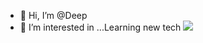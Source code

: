 - 👋 Hi, I’m @Deep
- 👀 I’m interested in ...Learning new tech
![](http://github-profile-summary-cards.vercel.app/api/cards/profile-details?username=deepj98&theme=default)
